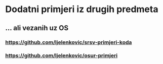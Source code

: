 # Dodatni primjeri iz drugih predmeta

## ... ali vezanih uz OS

### https://github.com/ljelenkovic/srsv-primjeri-koda

### https://github.com/ljelenkovic/osur-primjeri


